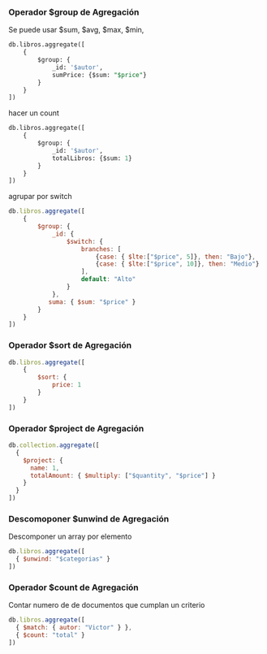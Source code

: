 
### Operador $group de Agregación


Se puede usar $sum, $avg, $max, $min, 
```sql 
db.libros.aggregate([
    {
        $group: {
            _id: '$autor',
            sumPrice: {$sum: "$price"}
        }
    }
])
``` 

hacer un count 
```sql 
db.libros.aggregate([
    {
        $group: {
            _id: '$autor',
            totalLibros: {$sum: 1}
        }
    }
])
```

agrupar por switch 

```js
db.libros.aggregate([
    {
        $group: {
            _id: {
                $switch: {
                    branches: [
                        {case: { $lte:["$price", 5]}, then: "Bajo"},
                        {case: { $lte:["$price", 10]}, then: "Medio"}
                    ],
                    default: "Alto"
                }
            },
           suma: { $sum: "$price" }
        }
    }
])
```

### Operador $sort de Agregación

```js
db.libros.aggregate([
    {
        $sort: {
            price: 1
        }
    }
])
```

### Operador $project de Agregación 

```js
db.collection.aggregate([
  {
    $project: {
      name: 1,
      totalAmount: { $multiply: ["$quantity", "$price"] }
    }
  }
])
```

### Descomoponer $unwind de Agregación 

Descomponer un array por elemento 

```js
db.libros.aggregate([
  { $unwind: "$categorias" }
])
```

### Operador $count de Agregación 

Contar numero de de documentos que cumplan un criterio

```js
db.libros.aggregate([
  { $match: { autor: "Victor" } },
  { $count: "total" }
])
```
